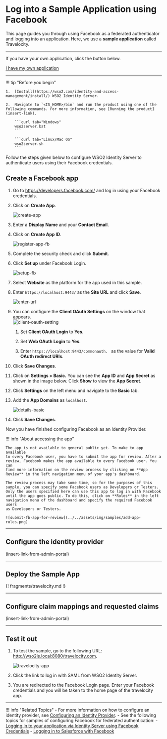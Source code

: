 # Log into a Sample Application using Facebook

This page guides you through using Facebook as a federated authenticator and logging into an application. Here, we use a **sample application** called Travelocity. 

----

If you have your own application, click the button below.

<a class="samplebtn_a" href="../../guides/federation/facebook" target="_blank" rel="nofollow noopener">I have my own application</a>

----

!!! tip "Before you begin"
	
	1.	[Install](https://wso2.com/identity-and-access-management/install/) WSO2 Identity Server.
	
	2.	Navigate to `<IS_HOME>/bin` and run the product using one of the following commands. For more information, see [Running the product](insert-link).

		```curl tab="Windows"
		wso2server.bat
		```

		```curl tab="Linux/Mac OS"
		wso2server.sh
		```

Follow the steps given below to configure WSO2 Identity Server to authenticate users using their Facebook credentials.

## Create a Facebook app

1. Go to <https://developers.facebook.com/> and log in using your Facebook credentials.

2. Click on **Create App**.

	![create-app](../../assets/img/samples/create-app.png)

3. Enter a **Display Name** and your **Contact Email**.

4.  Click on **Create App ID**.

	![register-app-fb](../../assets/img/samples/register-app-fb.png)

5. Complete the security check and click **Submit**. 

6. Click **Set up** under Facebook Login.

	![setup-fb](../../assets/img/samples/facebook-login.png)

7. Select **Website** as the platform for the app used in this sample.

8. Enter `https://localhost:9443/` as the **Site URL** and click **Save**.

	![enter-url](../../assets/img/samples/enter-url.png)

9.  You can configure the **Client OAuth Settings** on the window that
    appears.  
    ![client-oauth-setting](../../assets/img/samples/client-oauth-settings.png)

    1.  Set **Client OAuth Login** to **Yes**.  
        
    2.  Set **Web OAuth Login** to **Yes**.  
        
    3.  Enter  ` https://localhost:9443/commonauth.  ` as the value for **Valid OAuth redirect URIs**. 

10. Click **Save Changes**.

11. Click on **Settings > Basic.** You can see the **App ID** and **App
    Secret** as shown in the image below. Click **Show** to view the
    **App Secret**.

12. Click **Settings** on the left menu and navigate to the **Basic** tab. 

13. Add the **App Domains** as `localhost`. 

	![details-basic](../../assets/img/samples/details-basic.png)

13. Click **Save Changes**.

Now you have finished configuring Facebook as an Identity Provider.

!!! info "About accessing the app"

	The app is not available to general public yet. To make to app available
	to every Facebook user, you have to submit the app for review. After a
	review, Facebook makes the app available to every Facebook user. You can
	find more information on the review process by clicking on **App
	Review** in the left navigation menu of your app's dashboard.

	The review process may take some time, so for the purposes of this
	sample, you can specify some Facebook users as Developers or Testers.
	Only the users specified here can use this app to log in with Facebook
	until the app goes public. To do this, click on **Roles** in the left
	navigation menu of the dashboard and specify the required Facebook users
	as Developers or Testers.

	![submit-fb-app-for-review](../../assets/img/samples/add-app-roles.png)

---

## Configure the identity provider 
	
(insert-link-from-admin-portal)

---

## Deploy the Sample App

{! fragments/travelocity.md !}

---

## Configure claim mappings and requested claims

(insert-link-from-admin-portal)

---

## Test it out

1. To test the sample, go to the following URL: <http://wso2is.local:8080/travelocity.com>.

	![travelocity-app](../../assets/img/samples/travelocity-fb.png)

2. Click the link to log in with SAML from WSO2 Identity Server.

3. You are redirected to the Facebook Login page. Enter your Facebook credentials and you will be taken to the home page of the travelocity app.

---

!!! info "Related Topics"
	-   For more information on how to configure an
		identity provider, see [Configuring an Identity Provider](insert-link).
	-   See the following topics for samples of configuring Facebook for
		federated authentication:
		-   [Logging in to your application via Identity Server using Facebook Credentials](insert-link)
		-   [Logging in to Salesforce with Facebook](insert-link)
